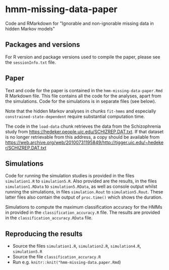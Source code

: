# hmm-missing-data-paper

Code and RMarkdown for "Ignorable and non-ignorable missing data in hidden Markov models"

## Packages and versions

For R version and package versions used to compile the paper, please see the `sessionInfo.txt` file.

## Paper

Text and code for the paper is contained in the `hmm-missing-data-paper.Rmd` R Markdown file.
This file contains all the code for the analyses, apart from the simulations. 
Code for the simulations is in separate files (see below).

Note that the hidden Markov analyses in chunks `fit-hmms` and 
especially `constrained-state-dependent` require substantial
computation time.

The code in the `load-data` chunk retrieves the data from the Schizophrenia
study from https://hedeker.people.uic.edu/SCHIZREP.DAT.txt. If that dataset 
is no longer retrievable from this address, a copy should be available from
https://web.archive.org/web/20100731195849/http://tigger.uic.edu/~hedeker/SCHIZREP.DAT.txt

## Simulations

Code for running the simulation studies is provided in the files `simulation1.R` 
to `simulation5.R`. Also provided are the results, in the files `simulation1.RData`
to `simulation5.RData`, as well as console output whilst running the simulations, in 
files `simulation.Rout` to `simulation5.Rout`. These latter files also contain the
output of `proc.time()` which shows the duration.

Simulations to compute the maximum classification accuracy for the HMMs in provided in the `classification_accuracy.R` file. The results are provided in the `classification_accuracy.RData` file.

## Reproducing the results

* Source the files `simulation1.R`, `simulation2.R`, `simulation4.R`, `simulation5.R`
* Source the file `classification_accuracy.R`
* Run e.g. `knitr::knit("hmm-missing-data.paper.Rmd`)

